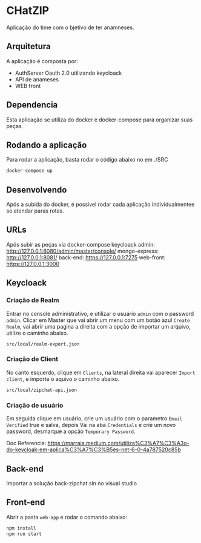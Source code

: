 # CHatZIP

Aplicação do time com o bjetivo de ter anamneses.

## Arquitetura

A aplicação é composta por:
- AuthServer Oauth 2.0 utilizando keycloack
- API de anameses
- WEB front 

## Dependencia

Esta aplicação se utiliza do docker e docker-compose para organizar suas peças.

## Rodando a aplicação

Para rodar a aplicação, basta rodar o código abaixo no em ./SRC

```bash
docker-compose up
```

## Desenvolvendo

Após a subida do docker, é possivel rodar cada aplicação individualmentee se atendar paras rotas.

## URLs

Após subir as peças via docker-compose
keycloack admin: http://127.0.0.1:8080/admin/master/console/
mongo-express: http://127.0.0.1:8081/
back-end: https://127.0.0.1:7275
web-front: https://127.0.0.1:3000

## Keycloack

### Criação de Realm
Entrar no console administrativo, e utilizar o usuário `admin` com o password `admin`.
Clicar em Master que vai abrir um menu com um botão azul `Create Realm`, vai abrir uma pagina a direita com a opção de importar um arquivo, utilize o caminho abaixo.

`src/local/realm-export.json`

### Criação de Client

No canto esquerdo, clique em `Clients`, na lateral direita vai aparecer `Import client`, e importe o aquivo o caminho abaixo.

`src/local/zipchat-api.json`

### Criação de usuário
Em seguida clique em usuário, crie um usuário com o parametro `Email Verified` true e salva, depois Vai na aba `Credentials` e crie um novo password, desmarque a opção `Temporary Password`.

Doc Referencia:
https://marraia.medium.com/utiliza%C3%A7%C3%A3o-do-keycloak-em-aplica%C3%A7%C3%B5es-net-6-0-4a787520c85b

## Back-end

Importar a solução back-zipchat.sln no visual studio

## Front-end

Abrir a pasta `web-app` e rodar o comando abaixo:

```bash
npm install
npm run start
```
